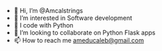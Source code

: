 - 👋 Hi, I’m @Amcalstrings
- 👀 I’m interested in Software development
- 🌱 I code with Python 
- 💞️ I’m looking to collaborate on Python Flask apps
- 📫 How to reach me ameducaleb@gmail.com

<!---
Amcalstrings/Amcalstrings is a ✨ special ✨ repository because its `README.md` (this file) appears on your GitHub profile.
You can click the Preview link to take a look at your changes.
--->
